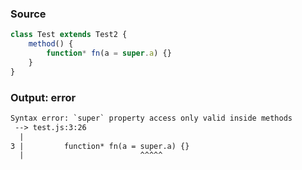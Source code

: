 ### Source
```js
class Test extends Test2 {
    method() {
        function* fn(a = super.a) {}
    }
}
```

### Output: error
```txt
Syntax error: `super` property access only valid inside methods
 --> test.js:3:26
  |
3 |         function* fn(a = super.a) {}
  |                          ^^^^^ 
```
